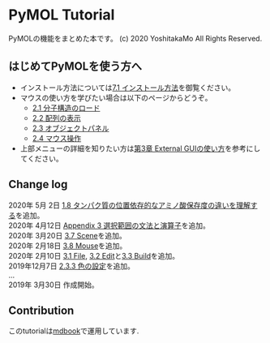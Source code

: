 # PyMOL Tutorial

PyMOLの機能をまとめた本です。
(c) 2020 YoshitakaMo All Rights Reserved.

## はじめてPyMOLを使う方へ
- インストール方法については[7.1 インストール方法](./append01/installation.md)を御覧ください。
- マウスの使い方を学びたい場合は以下のページからどうぞ。
    - [2.1 分子構造のロード](./ch02/loadmol.md)
    - [2.2 配列の表示](./ch02/dispseq.md)
    - [2.3 オブジェクトパネル](./ch02/objpanel.md)
    - [2.4 マウス操作](./ch02/mouse.md)
- 上部メニューの詳細を知りたい方は[第3章 External GUIの使い方](./ch03/index.html)を参考にしてください。

## Change log
2020年 5月 2日 [1.8 タンパク質の位置依存的なアミノ酸保存度の違いを理解する](./ch01/conservation.md)を追加。<br>
2020年 4月12日 [Appendix 3 選択範囲の文法と演算子](./append01/selealgebra.md)を追加。<br>
2020年 3月20日 [3.7 Scene](./ch03/scene.md)を追加。<br>
2020年 2月18日 [3.8 Mouse](./ch03/mouse.md)を追加。<br>
2020年 2月10日 [3.1 File](./ch03/file.md), [3.2 Edit](./ch03/edit.md)と[3.3 Build](./ch03/build.md)を追加。<br>
2019年12月7日 [2.3.3 色の設定](./ch02/color.md)を追加。<br>
...<br>
2019年 3月30日 作成開始。

## Contribution
このtutorialは[mdbook](https://github.com/rust-lang-nursery/mdBook)で運用しています.
